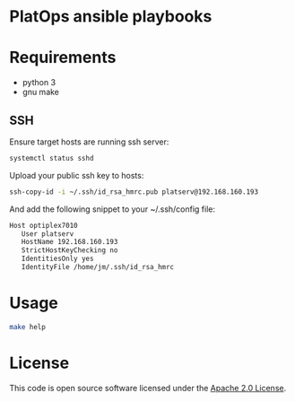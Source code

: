 # PlatOps ansible playbooks

# Requirements

- python 3
- gnu make

## SSH

Ensure target hosts are running ssh server:

``` bash
systemctl status sshd
```

Upload your public ssh key to hosts:

``` bash
ssh-copy-id -i ~/.ssh/id_rsa_hmrc.pub platserv@192.168.160.193
```

And add the following snippet to your ~/.ssh/config file:

``` bash
Host optiplex7010
   User platserv
   HostName 192.168.160.193
   StrictHostKeyChecking no
   IdentitiesOnly yes
   IdentityFile /home/jm/.ssh/id_rsa_hmrc
```

# Usage

``` bash
make help
```

# License

This code is open source software licensed under the [Apache 2.0 License]("http://www.apache.org/licenses/LICENSE-2.0.html").
